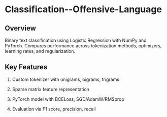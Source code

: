 # Classification--Offensive-Language
## Overview
Binary text classification using Logistic Regression with NumPy and PyTorch. Compares performance across tokenization methods, optimizers, learning rates, and regularization.

## Key Features
1. Custom tokenizer with unigrams, bigrams, trigrams

2. Sparse matrix feature representation

3. PyTorch model with BCELoss, SGD/AdamW/RMSprop

4. Evaluation via F1 score, precision, recall


